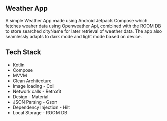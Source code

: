 ## Weather App
 A simple Weather App made using Android Jetpack Compose which fetches weaher data using Openweather Api, combined with the ROOM DB to store searched cityName for later retrieval of weather data.
 The app also seamlessly adapts to dark mode and light mode based on device.

 ## Tech Stack
 * Kotlin
 * Compose
 * MVVM
 * Clean Architecture
 * Image loading - Coil
 * Network calls - Retrofit
 * Design - Material
 * JSON Parsing - Gson
 * Dependency Injection - Hilt
 * Local Storage - ROOM DB
